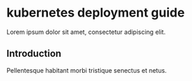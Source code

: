 # kubernetes deployment guide

Lorem ipsum dolor sit amet, consectetur adipiscing elit.

## Introduction

Pellentesque habitant morbi tristique senectus et netus.
